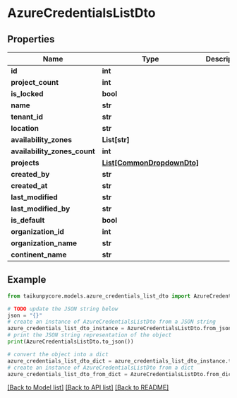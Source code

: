 # AzureCredentialsListDto


## Properties

Name | Type | Description | Notes
------------ | ------------- | ------------- | -------------
**id** | **int** |  | 
**project_count** | **int** |  | 
**is_locked** | **bool** |  | 
**name** | **str** |  | 
**tenant_id** | **str** |  | 
**location** | **str** |  | 
**availability_zones** | **List[str]** |  | 
**availability_zones_count** | **int** |  | 
**projects** | [**List[CommonDropdownDto]**](CommonDropdownDto.md) |  | 
**created_by** | **str** |  | 
**created_at** | **str** |  | 
**last_modified** | **str** |  | 
**last_modified_by** | **str** |  | 
**is_default** | **bool** |  | 
**organization_id** | **int** |  | 
**organization_name** | **str** |  | 
**continent_name** | **str** |  | 

## Example

```python
from taikunpycore.models.azure_credentials_list_dto import AzureCredentialsListDto

# TODO update the JSON string below
json = "{}"
# create an instance of AzureCredentialsListDto from a JSON string
azure_credentials_list_dto_instance = AzureCredentialsListDto.from_json(json)
# print the JSON string representation of the object
print(AzureCredentialsListDto.to_json())

# convert the object into a dict
azure_credentials_list_dto_dict = azure_credentials_list_dto_instance.to_dict()
# create an instance of AzureCredentialsListDto from a dict
azure_credentials_list_dto_from_dict = AzureCredentialsListDto.from_dict(azure_credentials_list_dto_dict)
```
[[Back to Model list]](../README.md#documentation-for-models) [[Back to API list]](../README.md#documentation-for-api-endpoints) [[Back to README]](../README.md)


